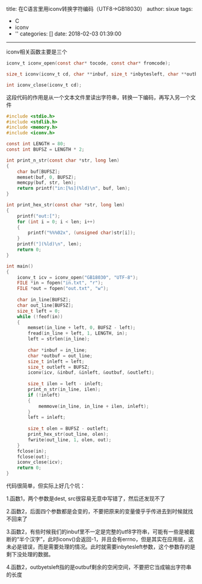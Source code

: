 title: 在C语言里用iconv转换字符编码（UTF8->GB18030）
author: sixue
tags:
  - C
  - iconv
  - ''
categories: []
date: 2018-02-03 01:39:00
---
iconv相关函数主要是三个

``` C
iconv_t iconv_open(const char* tocode, const char* fromcode);

size_t iconv(iconv_t cd, char **inbuf, size_t *inbytesleft, char **outbuf, size_t *outbytesleft);

int iconv_close(iconv_t cd);
```

这段代码的作用是从一个文本文件里读出字符串，转换一下编码，再写入另一个文件

``` C
#include <stdio.h>
#include <stdlib.h>
#include <memory.h>
#include <iconv.h>

const int LENGTH = 80;
const int BUFSZ = LENGTH * 2;

int print_n_str(const char *str, long len)
{
    char buf[BUFSZ];
    memset(buf, 0, BUFSZ);
    memcpy(buf, str, len);
    return printf("in:[%s](%ld)\n", buf, len);
}

int print_hex_str(const char *str, long len)
{
    printf("out:[");
    for (int i = 0; i < len; i++)
    {
        printf("%%%02x", (unsigned char)str[i]);
    }
    printf("](%ld)\n", len);
    return 0;
}

int main()
{
    iconv_t icv = iconv_open("GB18030", "UTF-8");
    FILE *in = fopen("in.txt", "r");
    FILE *out = fopen("out.txt", "w");
    
    char in_line[BUFSZ];
    char out_line[BUFSZ];
    size_t left = 0;
    while (!feof(in))
    {
        memset(in_line + left, 0, BUFSZ - left);
        fread(in_line + left, 1, LENGTH, in);
        left = strlen(in_line);
        
        char *inbuf = in_line;
        char *outbuf = out_line;
        size_t inleft = left;
        size_t outleft = BUFSZ;
        iconv(icv, &inbuf, &inleft, &outbuf, &outleft);
        
        size_t ilen = left - inleft;
        print_n_str(in_line, ilen);
        if (!inleft)
        {
            memmove(in_line, in_line + ilen, inleft);
        }
        left = inleft;
        
        size_t olen = BUFSZ - outleft;
        print_hex_str(out_line, olen);
        fwrite(out_line, 1, olen, out);
    }
    fclose(in);
    fclose(out);
    iconv_close(icv);
    return 0;
}
```

代码很简单，但实际上好几个坑：

1.函数1，两个参数是dest, src很容易无意中写错了，然后还发现不了

2.函数2，后面四个参数都是会变的，不要把原来的变量傻乎乎传进去到时候就找不回来了

3.函数2，有些时候我们的inbuf里不一定是完整的utf8字符串，可能有一些是被截断的“半个汉字”，此时iconv()会返回-1，并且会有errno，但是其实在应用层，这未必是错误，而是需要处理的情况。此时就需要inbytesleft参数，这个参数存的是剩下没处理的数据。

4.函数2，outbyetsleft指的是outbuf剩余的空闲空间，不要把它当成输出字符串的长度